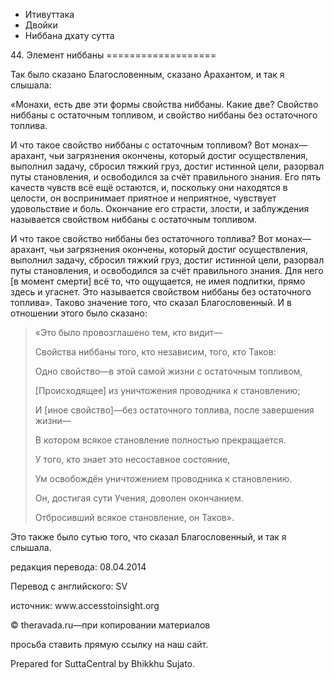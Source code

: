 









* Итивуттака
* Двойки
* Ниббана дхату сутта


44\. Элемент ниббаны
\=\=\=\=\=\=\=\=\=\=\=\=\=\=\=\=\=\=\=



Так было сказано Благословенным, сказано Арахантом, и так я слышала:


«Монахи, есть две эти формы свойства ниббаны\. Какие две? Свойство ниббаны с остаточным топливом, и свойство ниббаны без остаточного топлива\.


И что такое свойство ниббаны с остаточным топливом? Вот монах—арахант, чьи загрязнения окончены, который достиг осуществления, выполнил задачу, cбросил тяжкий груз, достиг истинной цели, разорвал путы становления, и освободился за счёт правильного знания\. Его пять качеств чувств всё ещё остаются, и, поскольку они находятся в целости, он воспринимает приятное и неприятное, чувствует удовольствие и боль\. Окончание его страсти, злости, и заблуждения называется свойством ниббаны с остаточным топливом\.


И что такое свойство ниббаны без остаточного топлива? Вот монах—арахант, чьи загрязнения окончены, который достиг осуществления, выполнил задачу, сбросил тяжкий груз, достиг истинной цели, разорвал путы становления, и освободился за счёт правильного знания\. Для него \[в момент смерти\] всё то, что ощущается, не имея подпитки, прямо здесь и угаснет\. Это называется свойством ниббаны без остаточного топлива»\. Таково значение того, что сказал Благословенный\. И в отношении этого было сказано:



> «Это было провозглашено тем, кто видит—  
> 
> Свойства ниббаны того, кто независим, того, кто Таков:  
> 
> Одно свойство—в этой самой жизни с остаточным топливом,  
> 
> \[Происходящее\] из уничтожения проводника к становлению;  
> 
> И \[иное свойство\]—без остаточного топлива, после завершения жизни—  
> 
> В котором всякое становление полностью прекращается\.  
> 
> У того, кто знает это несоставное состояние,  
> 
> Ум освобождён уничтожением проводника к становлению\.  
> 
> Он, достигая сути Учения, доволен окончанием\.  
> 
> Отбросивший всякое становление, он Таков»\.


Это также было сутью того, что сказал Благословенный, и так я слышала\.



редакция перевода: 08\.04\.2014


Перевод с английского: SV


источник: www\.accesstoinsight\.org


© theravada\.ru—при копировании материалов


просьба ставить прямую ссылку на наш сайт\.


Prepared for SuttaCentral by Bhikkhu Sujato\.






